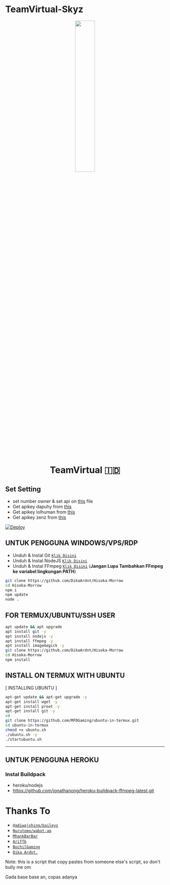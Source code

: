 # TeamVirtual-Skyz

<p align="center">
	<img src="https://telegra.ph/file/14a1a7704fb054da8a95c.jpg" width="35%" style="margin-left: auto;margin-right: auto;display: block;">
</p>
<h1 align="center">TeamVirtual 🇮🇩</h1>

## Set Setting 
* set number owner & set api on [this](https://github.com/DikaArdnt/Hisoka-Morrow/blob/master/config.js) file
* Get apikey dapuhy from [this](https://api.dapuhy.ga/)
* Get apikey lolhuman from [this](https://api.lolhuman.xyz/)
* Get apikey zenz from [this](https://zenzapi.xyz/)

[![Deploy](https://www.herokucdn.com/deploy/button.svg)](https://heroku.com/deploy?template=https://github.com/DikaArdnt/Hisoka-Morrow)


## UNTUK PENGGUNA WINDOWS/VPS/RDP

* Unduh & Instal Git [`Klik Disini`](https://git-scm.com/downloads)
* Unduh & Instal NodeJS [`Klik Disini`](https://nodejs.org/en/download)
* Unduh & Instal FFmpeg [`Klik Disini`](https://ffmpeg.org/download.html) (**Jangan Lupa Tambahkan FFmpeg ke variabel lingkungan PATH**)


```bash
git clone https://github.com/DikaArdnt/Hisoka-Morrow
cd Hisoka-Morrow
npm i
npm update
node .
```

## FOR TERMUX/UBUNTU/SSH USER

```bash
apt update && apt upgrade
apt install git -y
apt install nodejs -y
apt install ffmpeg -y
apt install imagemagick -y
git clone https://github.com/DikaArdnt/Hisoka-Morrow
cd Hisoka-Morrow
npm install
```

## INSTALL ON TERMUX WITH UBUNTU

[ INSTALLING UBUNTU ]

```bash
apt-get update && apt-get upgrade -y
apt-get install wget -y
apt-get install proot -y
apt-get install git -y
cd
git clone https://github.com/MFDGaming/ubuntu-in-termux.git
cd ubuntu-in-termux
chmod +x ubuntu.sh
./ubuntu.sh -y
./startubuntu.sh
```
---------

## UNTUK PENGGUNA HEROKU

### Instal Buildpack
* heroku/nodejs
* https://github.com/jonathanong/heroku-buildpack-ffmpeg-latest.git

# Thanks To
* [`@adiwajshing/baileys`](https://github.com/adiwajshing/Baileys)
* [`Nurutomo/wabot-aq`](https://github.com/Nurutomo/wabot-aq)
* [`MhankBarBar`](https://github.com/MhankBarBar/weabot)
* [`Ariffb`](https://github.com/ariffb25/stikerinbot)
* [`BochilGaming`](https://github.com/BochilGaming/games-wabot)
* [`Dika Ardnt.`](https://github.com/DikaArdnt/Hisoka-Morrow)

Note: this is a script that copy pastes from someone else's script, so don't bully me om

Gada base base an, copas adanya
